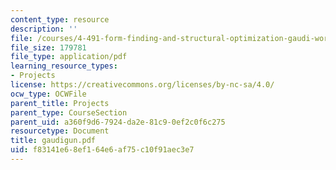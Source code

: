 ```yaml
---
content_type: resource
description: ''
file: /courses/4-491-form-finding-and-structural-optimization-gaudi-workshop-fall-2004/f83141e68ef164e6af75c10f91aec3e7_gaudigun.pdf
file_size: 179781
file_type: application/pdf
learning_resource_types:
- Projects
license: https://creativecommons.org/licenses/by-nc-sa/4.0/
ocw_type: OCWFile
parent_title: Projects
parent_type: CourseSection
parent_uid: a360f9d6-7924-da2e-81c9-0ef2c0f6c275
resourcetype: Document
title: gaudigun.pdf
uid: f83141e6-8ef1-64e6-af75-c10f91aec3e7
---
```

